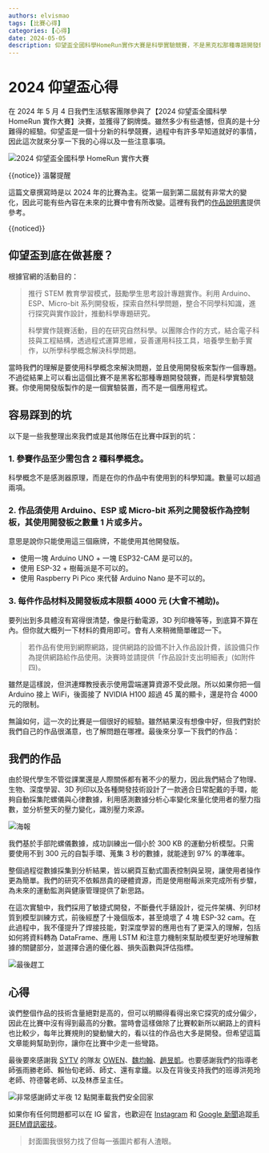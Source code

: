 ```yaml
---
authors: elvismao
tags: [比賽心得]
categories: [心得]
date: 2024-05-05
description: 仰望盃全國科學HomeRun實作大賽是科學實驗競賽，不是黑克松那種專題開發競賽。
---
```


# 2024 仰望盃心得

在 2024 年 5 月 4 日我們生活駭客團隊參與了【2024 仰望盃全國科學 HomeRun 實作大賽】決賽，並獲得了銅牌獎。雖然多少有些遺憾，但真的是十分難得的經驗。仰望盃是一個十分新的科學競賽，過程中有許多早知道就好的事情，因此這次就來分享一下我的心得以及一些注意事項。

![2024 仰望盃全國科學 HomeRun 實作大賽](https://www.kaofamilyfoundation.org.tw/wp-content/uploads/2024/05/1180X437.jpg)

{{notice}}
溫馨提醒

這篇文章撰寫時是以 2024 年的比賽為主。從第一屆到第二屆就有非常大的變化，因此可能有些內容在未來的比賽中會有所改變。這裡有我們的[作品說明書](https://phys5.ncue.edu.tw/2024science/word/202410.pdf)提供參考。

{{noticed}}

## 仰望盃到底在做甚麼？

根據官網的活動目的：

> 推行 STEM 教育學習模式，鼓勵學生思考設計專題實作。利用 Arduino、ESP、Micro-bit 系列開發板，探索自然科學問題，整合不同學科知識，進行探究與實作設計，推動科學專題研究。
>
> 科學實作競賽活動，目的在研究自然科學。以團隊合作的方式，結合電子科技與工程結構，透過程式運算思維，妥善運用科技工具，培養學生動手實作，以所學科學概念解決科學問題。

當時我們的理解是要使用科學概念來解決問題，並且使用開發板來製作一個專題。不過從結果上可以看出這個比賽不是黑客松那種專題開發競賽，而是科學實驗競賽。你使用開發版製作的是一個實驗裝置，而不是一個應用程式。


## 容易踩到的坑

以下是一些我整理出來我們或是其他隊伍在比賽中踩到的坑：

### 1. 參賽作品至少需包含 2 種科學概念。

科學概念不是感測器原理，而是在你的作品中有使用到的科學知識。數量可以超過兩項。

### 2. 作品須使用 Arduino、ESP 或 Micro-bit 系列之開發板作為控制板，其使用開發板之數量 1 片或多片。

意思是說你只能使用這三個廠牌，不能使用其他開發版。

* 使用一塊 Arduino UNO + 一塊 ESP32-CAM 是可以的。
* 使用 ESP-32 + 樹莓派是不可以的。
* 使用 Raspberry Pi Pico 來代替 Arduino Nano 是不可以的。

### 3. 每件作品材料及開發板成本限額 4000 元 (大會不補助)。

要列出到多具體沒有寫得很清楚，像是行動電源，3D 列印機等等，到底算不算在內。但你就大概列一下材料的費用即可。會有人來稍微簡單確認一下。

> 若作品有使用到網際網路，提供網路的設備不計入作品設計費，該設備只作為提供網路給作品使用。決賽時並請提供「作品設計支出明細表」(如附件四)。

雖然是這樣說，但洪連輝教授表示使用雲端運算資源不受此限。所以如果你把一個 Arduino 接上 WiFi，後面接了 NVIDIA H100 超過 45 萬的顯卡，還是符合 4000 元的限制。


無論如何，這一次的比賽是一個很好的經驗。雖然結果沒有想像中好，但我們對於我們自己的作品很滿意，也了解問題在哪裡。最後來分享一下我們的作品：

## 我們的作品

由於現代學生不管從課業還是人際關係都有著不少的壓力，因此我們結合了物理、生物、深度學習、3D 列印以及各種開發技術設計了一款適合日常配戴的手環，能夠自動採集陀螺儀與心律數據，利用感測數據分析心率變化來量化使用者的壓力指數，並分析整天的壓力變化，識別壓力來源。

![海報](poster.webp)

我們基於手部陀螺儀數據，成功訓練出一個小於 300 KB 的運動分析模型。只需要使用不到 300 元的自製手環、蒐集 3 秒的數據，就能達到 97% 的準確率。

整個過程從數據採集到分析結果，皆以網頁互動式圖表控制與呈現，讓使用者操作更為簡單。我們的研究不依賴昂貴的硬體資源，而是使用樹莓派來完成所有步驟，為未來的運動監測與健康管理提供了新思路。

在這次實驗中，我們採用了敏捷式開發，不斷疊代手錶設計，從元件架構、列印材質到模型訓練方式，前後經歷了十幾個版本，甚至燒壞了 4 塊 ESP-32 cam。在此過程中，我不僅提升了焊接技能，對深度學習的應用也有了更深入的理解，包括如何將資料轉為 DataFrame、應用 LSTM 和注意力機制來幫助模型更好地理解數據的關鍵部分，並選擇合適的優化器、損失函數與評估指標。

![最後趕工](school.webp)

## 心得

诶們整個作品的技術含量絕對是高的，但可以明顯得看得出來它探究的成分偏少，因此在比賽中沒有得到最高的分數。當時會這樣做除了比賽較新所以網路上的資料也比較少，每年比賽規則的變動蠻大的，看以往的作品也大多是開發。但希望這篇文章能夠幫助到你，讓你在比賽中少走一些彎路。

最後要來感謝我 [SYTV](https://sytv.scaict.org/) 的隊友 [OWEN](https://github.com/OWEN2222)、[魏均翰](https://github.com/789sw)、[趙昱凱](https://github.com/yukaichao1029)。也要感謝我們的指導老師張雨勝老師、賴怡旬老師、師丈、還有拿鐵。以及在背後支持我們的班導洪苑玲老師、符德馨老師、以及林彥呈主任。

![非常感謝師丈半夜 12 點開車載我們安全回家](night.webp)

如果你有任何問題都可以在 IG 留言，也歡迎在 [Instagram](https://www.instagram.com/em.tec.blog) 和 [Google 新聞](https://news.google.com/publications/CAAqBwgKMKXLvgswsubVAw?ceid=TW:zh-Hant&oc=3)追蹤[毛哥EM資訊密技](https://em-tec.github.io/)。

> 封面圖我很努力找了但每一張圖片都有人渣眼。